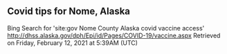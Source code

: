 ## Covid tips for Nome, Alaska

Bing Search for 'site:gov Nome County Alaska covid vaccine access'
http://dhss.alaska.gov/dph/Epi/id/Pages/COVID-19/vaccine.aspx
Retrieved on Friday, February 12, 2021 at 5:39AM (UTC)